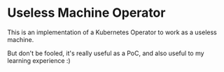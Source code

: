 # Useless Machine Operator

This is an implementation of a Kubernetes Operator to work as a useless machine.

But don't be fooled, it's really useful as a PoC, and also useful to my learning experience :)